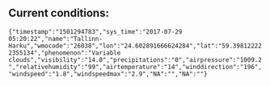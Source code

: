 ## Current conditions: 
 ``` {"timestamp":"1501294783","sys_time":"2017-07-29 05:20:22","name":"Tallinn-Harku","wmocode":"26038","lon":"24.602891666624284","lat":"59.398122222355134","phenomenon":"Variable clouds","visibility":"14.0","precipitations":"0","airpressure":"1009.2","relativehumidity":"99","airtemperature":"14","winddirection":"196","windspeed":"1.8","windspeedmax":"2.9","NA":"","NA":""} ```
